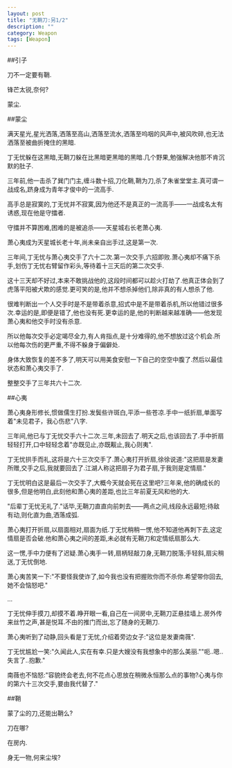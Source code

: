 ```yaml
---
layout: post
title: "无鞘刀:另1/2"
description: ""
category: Weapon
tags: [Weapon]
---
```


##引子

刀不一定要有鞘.

锋芒太锐,奈何?

蒙尘.

##蒙尘

满天星光,星光洒落,洒落至高山,洒落至流水,洒落至呜咽的风声中,被风吹碎,也无法洒落至被曲折掩住的黑暗.

丁无忧躲在这黑暗,无鞘刀躲在比黑暗更黑暗的黑暗.几个野果,勉强解决他那不肯沉默的肚子.

三年前,他一击杀了巽门门主,缠斗数十招,刀化鞘,鞘为刀,杀了朱雀堂堂主.真可谓一战成名,跻身成为青年才俊中的一流高手.

高手总是寂寞的,丁无忧并不寂寞,因为他还不是真正的一流高手——一战成名太有诱惑,现在他是守擂者.

守擂并不算困难,困难的是被追杀——天星城右长老萧心夷.

萧心夷成为天星城长老十年,尚未亲自出手过,这是第一次.

三年间,丁无忧与萧心夷交手了六十二次.第一次交手,六招即败.萧心夷却不痛下杀手,划伤丁无忧右臂留作彩头,等待着十三天后的第二次交手.

这十三天却不好过,本来不敢挑战他的,这段时间都可以趁火打劫了.他真正体会到了虎落平阳被犬欺的感觉.更可笑的是,他并不想杀掉他们,除非真的有人想杀了他.

很难判断出一个人交手时是不是带着杀意,招式中是不是带着杀机,所以他错过很多次.幸运的是,即便是错了,他也没有死.更幸运的是,他的判断越来越准确——他发现萧心夷和他交手时没有杀意.

所以他每次交手必定竭尽全力,有人肯指点,是十分难得的,他不想放过这个机会.所以他每次伤的更严重,不得不躲身于偏僻处.

身体大致恢复的差不多了,明天可以用美食安慰一下自己的空空中腹了.然后以最佳状态和萧心夷交手了.

整整交手了三年共六十二次.

##心夷

萧心夷身形修长,惯做儒生打扮.发鬓些许斑白,平添一些苍凉.手中一纸折扇,单面写着"未见君子，我心伤悲"八字.

三年间,他已与丁无忧交手六十二次.三年,未回去了.明天之后,也该回去了.手中折扇轻轻打开,口中轻轻念着"亦既见止,亦既觏止,我心则夷".

丁无忧拱手而礼,这将是六十三次交手了.萧心夷打开折扇,徐徐说道:"这把扇是发妻所赠,交手之后,我就要回去了.江湖人称这把扇子为君子扇,于我则是定情扇."

丁无忧明白这是最后一次交手了,大概今天就会死在这里吧?三年来,他的确成长的很多,但是他明白,此刻他和萧心夷的差距,也比三年前夏无风和他的大.

"后辈丁无忧无礼了."话毕,无鞘刀直直向前刺去——两点之间,线段永远最短;待敌有动,则化直为曲,洒落成弧.

萧心夷打开折扇,以扇面相对,扇面为纸.丁无忧稍稍一愣,他不知道他再刺下去,这定情扇是否会破.他和萧心夷之间的差距,未必就有无鞘刀和定情纸扇那么大.

这一愣,手中力便有了迟疑.萧心夷手一转,扇柄轻敲刀身,无鞘刀脱落;手轻斜,扇尖稍送,丁无忧倒地.

萧心夷苦笑一下:"不要怪我使诈了,如今我也没有把握败你而不杀你.希望带你回去,她不会恼怒吧."

...

丁无忧伸手摸刀,却摸不着.睁开眼一看,自己在一间房中,无鞘刀正悬挂墙上.房外传来丝竹之声,甚是悦耳.不由的推门而出,忘了随身的无鞘刀.

萧心夷听到了动静,回头看是丁无忧,介绍着旁边女子:"这位是发妻南薇".

丁无忧尴尬一笑:"久闻此人,实在有幸.只是大嫂没有我想象中的那么美丽.""呃..嗯..失言了..抱歉."

南薇也不恼怒:"容貌终会老去,何不花点心思放在稍微永恒那么点的事物?心夷与你的第六十三次交手,要由我代替了."

##鞘

蒙了尘的刀,还能出鞘么?

刀在哪?

在房内.

身无一物,何来尘埃?
